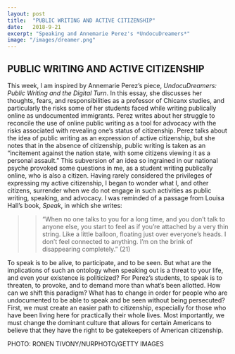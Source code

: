```yaml
---
layout: post
title:  "PUBLIC WRITING AND ACTIVE CITIZENSHIP"
date:   2018-9-21
excerpt: "Speaking and Annemarie Perez's *UndocuDreamers*"
image: "/images/dreamer.png"
---
```


## PUBLIC WRITING AND ACTIVE CITIZENSHIP

This week, I am inspired by Annemarie Perez’s piece, *UndocuDreamers: Public Writing and the Digital Turn*. In this essay, she discusses her thoughts, fears, and responsibilities as a professor of Chicanx studies, and particularly the risks some of her students faced while writing publically online as undocumented immigrants. Perez writes about her struggle to reconcile the use of online public writing as a tool for advocacy with the risks associated with revealing one’s status of citizenship. Perez talks about the idea of public writing as an expression of active citizenship, but she notes that in the absence of citizenship, public writing is taken as an “incitement against the nation state, with some citizens viewing it as a personal assault.” This subversion of an idea so ingrained in our national psyche provoked some questions in me, as a student writing publically online, who is also a citizen. Having rarely considered the privileges of expressing my active citizenship, I began to wonder what I, and other citizens, surrender when we do not engage in such activities as public writing, speaking, and advocacy. I was reminded of a passage from Louisa Hall’s book, *Speak*, in which she writes: 

> > “When no one talks to you for a long time, and you don’t talk to anyone else, you start to feel as if you’re attached by a very thin string. Like a little balloon, floating just over everyone’s heads. I don’t feel connected to anything. I’m on the brink of disappearing completely.” (21)

To speak is to be alive, to participate, and to be seen. But what are the implications of such an ontology when speaking out is a threat to your life, and even your existence is politicized? For Perez’s students, to speak is to threaten, to provoke, and to demand more than what’s been allotted. How can we shift this paradigm? What has to change in order for people who are undocumented to be able to speak and be seen without being persecuted? First, we must create an easier path to citizenship, especially for those who have been living here for practically their whole lives. Most importantly, we must change the dominant culture that allows for certain Americans to believe that they have the right to be gatekeepers of American citizenship. 

PHOTO: RONEN TIVONY/NURPHOTO/GETTY IMAGES
